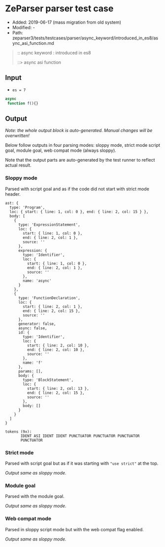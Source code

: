 # ZeParser parser test case

- Added: 2019-06-17 (mass migration from old system)
- Modified: -
- Path: zeparser3/tests/testcases/parser/async_keyword/introduced_in_es8/async_asi_function.md

> :: async keyword : introduced in es8
>
> ::> async asi function

## Input

- `es = 7`

`````js
async 
 function f(){}
`````

## Output

_Note: the whole output block is auto-generated. Manual changes will be overwritten!_

Below follow outputs in four parsing modes: sloppy mode, strict mode script goal, module goal, web compat mode (always sloppy).

Note that the output parts are auto-generated by the test runner to reflect actual result.

### Sloppy mode

Parsed with script goal and as if the code did not start with strict mode header.

`````
ast: {
  type: 'Program',
  loc: { start: { line: 1, col: 0 }, end: { line: 2, col: 15 } },
  body: [
    {
      type: 'ExpressionStatement',
      loc: {
        start: { line: 1, col: 0 },
        end: { line: 2, col: 1 },
        source: ''
      },
      expression: {
        type: 'Identifier',
        loc: {
          start: { line: 1, col: 0 },
          end: { line: 2, col: 1 },
          source: ''
        },
        name: 'async'
      }
    },
    {
      type: 'FunctionDeclaration',
      loc: {
        start: { line: 2, col: 1 },
        end: { line: 2, col: 15 },
        source: ''
      },
      generator: false,
      async: false,
      id: {
        type: 'Identifier',
        loc: {
          start: { line: 2, col: 10 },
          end: { line: 2, col: 10 },
          source: ''
        },
        name: 'f'
      },
      params: [],
      body: {
        type: 'BlockStatement',
        loc: {
          start: { line: 2, col: 13 },
          end: { line: 2, col: 15 },
          source: ''
        },
        body: []
      }
    }
  ]
}

tokens (9x):
       IDENT ASI IDENT IDENT PUNCTUATOR PUNCTUATOR PUNCTUATOR
       PUNCTUATOR
`````

### Strict mode

Parsed with script goal but as if it was starting with `"use strict"` at the top.

_Output same as sloppy mode._

### Module goal

Parsed with the module goal.

_Output same as sloppy mode._

### Web compat mode

Parsed in sloppy script mode but with the web compat flag enabled.

_Output same as sloppy mode._

